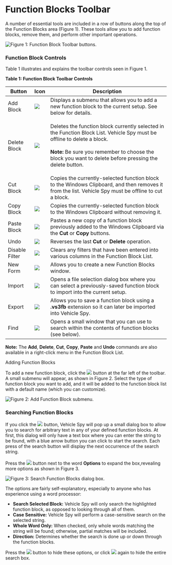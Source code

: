 # Function Blocks Toolbar

A number of essential tools are included in a row of buttons along the top of the Function Blocks area (Figure 1). These tools allow you to add function blocks, remove them, and perform other important operations.

![Figure 1: Function Block Toolbar buttons.](../../../.gitbook/assets/function\_block\_toolbar.gif)

### Function Block Controls

Table 1 illustrates and explains the toolbar controls seen in Figure 1.

**Table 1: Function Block Toolbar Controls**

| Button         | Icon                                                                                                    | Description                                                                                                                                                                                                                                                  |
| -------------- | ------------------------------------------------------------------------------------------------------- | ------------------------------------------------------------------------------------------------------------------------------------------------------------------------------------------------------------------------------------------------------------ |
| Add Block      | ![](https://cdn.intrepidcs.net/support/VehicleSpy/assets/function\_block\_toolbar\_add.gif)             | Displays a submenu that allows you to add a new function block to the current setup. See below for details.                                                                                                                                                  |
| Delete Block   | ![](https://cdn.intrepidcs.net/support/VehicleSpy/assets/function\_block\_toolbar\_delete.gif)          | <p>Deletes the function block currently selected in the Function Block List. Vehicle Spy must be offline to delete a block.<br><br><strong>Note:</strong> Be sure you remember to choose the block you want to delete before pressing the delete button.</p> |
| Cut Block      | ![](https://cdn.intrepidcs.net/support/VehicleSpy/assets/function\_block\_toolbar\_cut.gif)             | Copies the currently-selected function block to the Windows Clipboard, and then removes it from the list. Vehicle Spy must be offline to cut a block.                                                                                                        |
| Copy Block     | ![](https://cdn.intrepidcs.net/support/VehicleSpy/assets/function\_block\_toolbar\_copy.gif)            | Copies the currently-selected function block to the Windows Clipboard without removing it.                                                                                                                                                                   |
| Paste Block    | ![](https://cdn.intrepidcs.net/support/VehicleSpy/assets/function\_block\_toolbar\_paste.gif)           | Pastes a new copy of a function block previously added to the Windows Clipboard via the **Cut** or **Copy** buttons.                                                                                                                                         |
| Undo           | ![](https://cdn.intrepidcs.net/support/VehicleSpy/assets/function\_block\_toolbar\_undo.gif)            | Reverses the last **Cut** or **Delete** operation.                                                                                                                                                                                                           |
| Disable Filter | ![](https://cdn.intrepidcs.net/support/VehicleSpy/assets/function\_block\_toolbar\_disable\_filter.gif) | Clears any filters that have been entered into various columns in the Function Block List.                                                                                                                                                                   |
| New Form       | ![](https://cdn.intrepidcs.net/support/VehicleSpy/assets/function\_block\_toolbar\_new\_form.gif)       | Allows you to create a new Function Blocks window.                                                                                                                                                                                                           |
| Import         | ![](https://cdn.intrepidcs.net/support/VehicleSpy/assets/function\_block\_toolbar\_import.gif)          | Opens a file selection dialog box where you can select a previously-saved function block to import into the current setup.                                                                                                                                   |
| Export         | ![](https://cdn.intrepidcs.net/support/VehicleSpy/assets/function\_block\_toolbar\_export.gif)          | Allows you to save a function block using a **.vs3fb** extension so it can later be imported into Vehicle Spy.                                                                                                                                               |
| Find           | ![](https://cdn.intrepidcs.net/support/VehicleSpy/assets/function\_block\_toolbar\_find.gif)            | Opens a small window that you can use to search within the contents of function blocks (see below).                                                                                                                                                          |

**Note:** The **Add**, **Delete**, **Cut**, **Copy**, **Paste** and **Undo** commands are also available in a right-click menu in the Function Block List.

Adding Function Blocks

To add a new function block, click the ![](https://cdn.intrepidcs.net/support/VehicleSpy/assets/function\_block\_toolbar\_add.gif) button at the far left of the toolbar. A small submenu will appear, as shown in Figure 2. Select the type of function block you want to add, and it will be added to the function block list with a default name (which you can customize).

![Figure 2: Add Function Block submenu.](../../../.gitbook/assets/function\_blocks\_add\_submenu.gif)

### Searching Function Blocks

If you click the ![](https://cdn.intrepidcs.net/support/VehicleSpy/assets/function\_block\_toolbar\_find.gif) button, Vehicle Spy will pop up a small dialog box to allow you to search for arbitrary text in any of your defined function blocks. At first, this dialog will only have a text box where you can enter the string to be found, with a blue arrow button you can click to start the search. Each press of the search button will display the next occurrence of the search string.\
\
Press the ![](https://cdn.intrepidcs.net/support/VehicleSpy/assets/fb\_toolbar\_+.gif) button next to the word **Options** to expand the box,revealing more options as shown in Figure 3.

![Figure 3: Search Function Blocks dialog box.](../../../.gitbook/assets/function\_blocks\_search.gif)

The options are fairly self-explanatory, especially to anyone who has experience using a word processor:

* **Search Selected Block:** Vehicle Spy will only search the highlighted function block, as opposed to looking through all of them.
* **Case Sensitive:** Vehicle Spy will perform a case-sensitive search on the selected string.
* **Whole Word Only:** When checked, only whole words matching the string will be found; otherwise, partial matches will be included.
* **Direction:** Determines whether the search is done up or down through the function blocks.

Press the ![](https://cdn.intrepidcs.net/support/VehicleSpy/assets/fb\_toolbar\_-.gif) button to hide these options, or click ![](https://cdn.intrepidcs.net/support/VehicleSpy/assets/function\_block\_toolbar\_find.gif) again to hide the entire search box.
